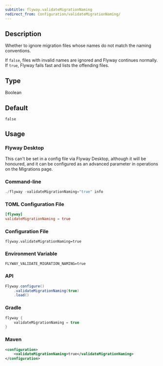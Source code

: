 ```yaml
---
subtitle: flyway.validateMigrationNaming
redirect_from: Configuration/validateMigrationNaming/
---
```


## Description

Whether to ignore migration files whose names do not match the naming conventions.

If `false`, files with invalid names are ignored and Flyway continues normally. If
`true`, Flyway fails fast and lists the offending files.

## Type

Boolean

## Default

`false`

## Usage

### Flyway Desktop

This can't be set in a config file via Flyway Desktop, although it will be honoured, and it can be configured as an advanced parameter in operations on the Migrations page.

### Command-line

```powershell
./flyway -validateMigrationNaming="true" info
```

### TOML Configuration File

```toml
[flyway]
validateMigrationNaming = true
```

### Configuration File

```properties
flyway.validateMigrationNaming=true
```

### Environment Variable

```properties
FLYWAY_VALIDATE_MIGRATION_NAMING=true
```

### API

```java
Flyway.configure()
    .validateMigrationNaming(true)
    .load()
```

### Gradle

```groovy
flyway {
    validateMigrationNaming = true
}
```

### Maven

```xml
<configuration>
    <validateMigrationNaming>true</validateMigrationNaming>
</configuration>
```
